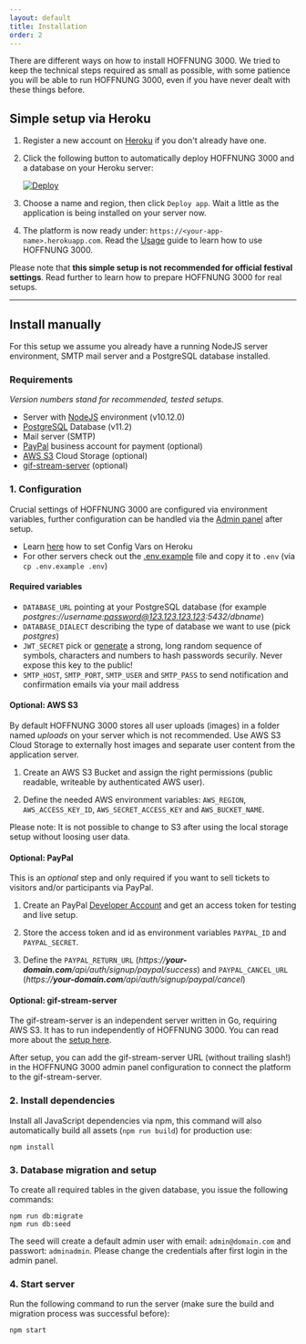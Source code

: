 ```yaml
---
layout: default
title: Installation
order: 2
---
```


There are different ways on how to install HOFFNUNG 3000. We tried to keep the technical steps required as small as possible, with some patience you will be able to run HOFFNUNG 3000, even if you have never dealt with these things before.

## Simple setup via Heroku

1. Register a new account on [Heroku](https://www.heroku.com) if you don't already have one.

2. Click the following button to automatically deploy HOFFNUNG 3000 and a database on your Heroku server:

    [![Deploy](https://www.herokucdn.com/deploy/button.svg)](https://heroku.com/deploy?template=https://github.com/adzialocha/hoffnung3000)

3. Choose a name and region, then click `Deploy app`. Wait a little as the application is being installed on your server now.

4. The platform is now ready under: `https://<your-app-name>.herokuapp.com`. Read the [Usage](/usage.html) guide to learn how to use HOFFNUNG 3000.

Please note that **this simple setup is not recommended for official festival settings**. Read further to learn how to prepare HOFFNUNG 3000 for real setups.

---

## Install manually

For this setup we assume you already have a running NodeJS server environment, SMTP mail server and a PostgreSQL database installed.

### Requirements

*Version numbers stand for recommended, tested setups.*

* Server with [NodeJS](https://nodejs.org/en/) environment (v10.12.0)
* [PostgreSQL](https://www.postgresql.org/) Database (v11.2)
* Mail server (SMTP)
* [PayPal](https://www.paypal.com) business account for payment (optional)
* [AWS S3](https://aws.amazon.com/s3/) Cloud Storage (optional)
* [gif-stream-server](https://github.com/adzialocha/gif-stream-server) (optional)

### 1. Configuration

Crucial settings of HOFFNUNG 3000 are configured via environment variables, further configuration can be handled via the [Admin panel](/usage.html) after setup.

* Learn [here](https://devcenter.heroku.com/articles/config-vars) how to set Config Vars on Heroku
* For other servers check out the [.env.example](https://github.com/adzialocha/hoffnung3000/blob/master/.env.example) file and copy it to `.env` (via `cp .env.example .env`)

#### Required variables

* `DATABASE_URL` pointing at your PostgreSQL database (for example *postgres://username:password@123.123.123.123:5432/dbname*)
* `DATABASE_DIALECT` describing the type of database we want to use (pick *postgres*)
* `JWT_SECRET` pick or [generate](https://www.grc.com/passwords.htm) a strong, long random sequence of symbols, characters and numbers to hash passwords securily. Never expose this key to the public!
* `SMTP_HOST`, `SMTP_PORT`, `SMTP_USER` and `SMTP_PASS` to send notification and confirmation emails via your mail address

#### Optional: AWS S3

By default HOFFNUNG 3000 stores all user uploads (images) in a folder named *uploads* on your server which is not recommended. Use AWS S3 Cloud Storage to externally host images and separate user content from the application server.

1. Create an AWS S3 Bucket and assign the right permissions (public readable, writeable by authenticated AWS user).

2. Define the needed AWS environment variables: `AWS_REGION`, `AWS_ACCESS_KEY_ID`, `AWS_SECRET_ACCESS_KEY` and `AWS_BUCKET_NAME`.

Please note: It is not possible to change to S3 after using the local storage setup without loosing user data.

#### Optional: PayPal

This is an *optional* step and only required if you want to sell tickets to visitors and/or participants via PayPal.

1. Create an PayPal [Developer Account](https://developer.paypal.com/docs/api/overview/#) and get an access token for testing and live setup.

2. Store the access token and id as environment variables `PAYPAL_ID` and `PAYPAL_SECRET`.

3. Define the `PAYPAL_RETURN_URL` (*https://**your-domain.com**/api/auth/signup/paypal/success*) and `PAYPAL_CANCEL_URL` (*https://**your-domain.com**/api/auth/signup/paypal/cancel*)

#### Optional: gif-stream-server

The gif-stream-server is an independent server written in Go, requiring AWS S3. It has to run independently of HOFFNUNG 3000. You can read more about the [setup here](https://github.com/adzialocha/gif-stream-server).

After setup, you can add the gif-stream-server URL (without trailing slash!) in the HOFFNUNG 3000 admin panel configuration to connect the platform to the gif-stream-server.

### 2. Install dependencies

Install all JavaScript dependencies via npm, this command will also automatically build all assets (`npm run build`) for production use:

```
npm install
```

### 3. Database migration and setup

To create all required tables in the given database, you issue the following commands:

```
npm run db:migrate
npm run db:seed
```

The seed will create a default admin user with email: `admin@domain.com` and passwort: `adminadmin`. Please change the credentials after first login in the admin panel.

### 4. Start server

Run the following command to run the server (make sure the build and migration process was successful before):

```
npm start
```
